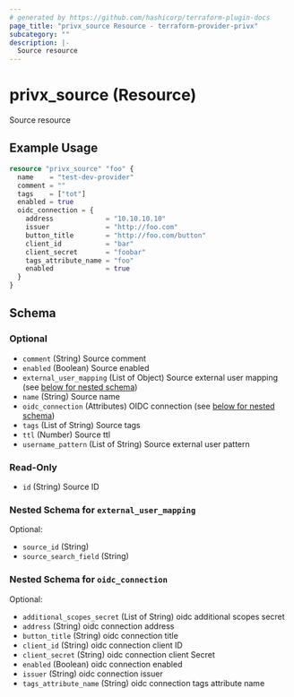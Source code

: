 ```yaml
---
# generated by https://github.com/hashicorp/terraform-plugin-docs
page_title: "privx_source Resource - terraform-provider-privx"
subcategory: ""
description: |-
  Source resource
---
```


# privx_source (Resource)

Source resource

## Example Usage

```terraform
resource "privx_source" "foo" {
  name    = "test-dev-provider"
  comment = ""
  tags    = ["tot"]
  enabled = true
  oidc_connection = {
    address             = "10.10.10.10"
    issuer              = "http://foo.com"
    button_title        = "http://foo.com/button"
    client_id           = "bar"
    client_secret       = "foobar"
    tags_attribute_name = "foo"
    enabled             = true
  }
}
```

<!-- schema generated by tfplugindocs -->
## Schema

### Optional

- `comment` (String) Source comment
- `enabled` (Boolean) Source enabled
- `external_user_mapping` (List of Object) Source external user mapping (see [below for nested schema](#nestedatt--external_user_mapping))
- `name` (String) Source name
- `oidc_connection` (Attributes) OIDC connection (see [below for nested schema](#nestedatt--oidc_connection))
- `tags` (List of String) Source tags
- `ttl` (Number) Source ttl
- `username_pattern` (List of String) Source external user pattern

### Read-Only

- `id` (String) Source ID

<a id="nestedatt--external_user_mapping"></a>
### Nested Schema for `external_user_mapping`

Optional:

- `source_id` (String)
- `source_search_field` (String)


<a id="nestedatt--oidc_connection"></a>
### Nested Schema for `oidc_connection`

Optional:

- `additional_scopes_secret` (List of String) oidc additional scopes secret
- `address` (String) oidc connection address
- `button_title` (String) oidc connection title
- `client_id` (String) oidc connection client ID
- `client_secret` (String) oidc connection client Secret
- `enabled` (Boolean) oidc connection enabled
- `issuer` (String) oidc connection issuer
- `tags_attribute_name` (String) oidc connection tags attribute name
